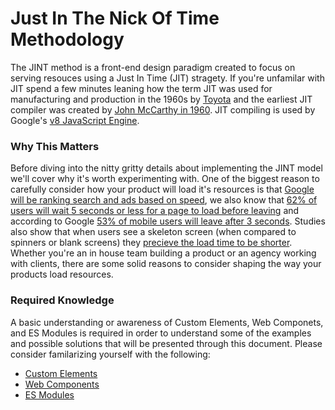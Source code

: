 # Just In The Nick Of Time Methodology

The JINT method is a front-end design paradigm created to focus on serving resouces using a Just In Time (JIT) stragety. If you're unfamilar with JIT spend a few minutes leaning how the term JIT was used for manufacturing and production in the 1960s by [Toyota](https://en.wikipedia.org/wiki/Just-in-time_manufacturing) and the earliest JIT compiler was created by [John McCarthy in 1960](https://en.wikipedia.org/wiki/Just-in-time_compilation). JIT compiling is used by Google's [v8 JavaScript Engine](https://en.wikipedia.org/wiki/V8_(JavaScript_engine)).

### Why This Matters

Before diving into the nitty gritty details about implementing the JINT model we'll cover why it's worth experimenting with. One of the biggest reason to carefully consider how your product will load it's resources is that [Google will be ranking search and ads based on speed](https://developers.google.com/web/updates/2018/07/search-ads-speed), we also know that [62% of users will wait 5 seconds or less for a page to load before leaving](https://www.imperva.com/blog/ecommerce-study/) and according to Google [53% of mobile users will leave after 3 seconds](https://www.thinkwithgoogle.com/marketing-resources/data-measurement/mobile-page-speed-new-industry-benchmarks/). Studies also show that when users see a skeleton screen (when compared to spinners or blank screens) they [precieve the load time to be shorter](https://uxdesign.cc/what-you-should-know-about-skeleton-screens-a820c45a571a). Whether you're an in house team building a product or an agency working with clients, there are some solid reasons to consider shaping the way your products load resources.

### Required Knowledge

A basic understanding or awareness of Custom Elements, Web Componets, and ES Modules is required in order to understand some of the examples and possible solutions that will be presented through this document. Please consider familarizing yourself with the following:

- [Custom Elements](https://html.spec.whatwg.org/multipage/custom-elements.html)
- [Web Components](https://developer.mozilla.org/en-US/docs/Web/Web_Components)
- [ES Modules](https://v8.dev/features/modules)
